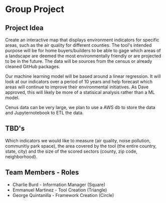 # Group Project

## Project Idea

Create an interactive map that displays environment indicators for specific areas, such as the air quality for different counties. The tool's intended purpose will be for home buyers/builders to be able to gage which areas of a landscape are deemed the most environmentally friendly or are projected to be in the future. The data will be sources from the census or already cleaned GitHub packages.

Our machine learning model will be based around a linear regression. It will look at our indicators over a period of 10 years and help forecast which areas will continue to improve their environmental initiatives. As Dave approved, this will likely be more of a statisical analysis rather than a ML model.

Cenus data can be very large, we plan to use a AWS db to store the data and Jupyternotebook to ETL the data.

## TBD's
Which indicators we would like to measure (air quality, noise pollution, communitiy park space), the area covered by the tool (the entire country, state, city) and the size of the scored sectors (county, zip code, neighborhood).


## Team Members - Roles
 * Charlie Burd - Information Manager (Square)
 * Emmanuel Martinez - Tool Creation (Triangle)
 * George Quintanilla - Framework Creation (Circle)

